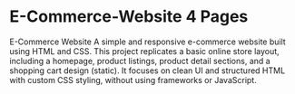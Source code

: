 # E-Commerce-Website 4 Pages
E-Commerce Website A simple and responsive e-commerce website built using HTML and CSS. This project replicates a basic online store layout, including a homepage, product listings, product detail sections, and a shopping cart design (static). It focuses on clean UI and structured HTML with custom CSS styling, without using frameworks or JavaScript.
